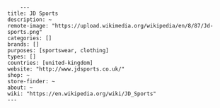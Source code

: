 	    ---
    title: JD Sports
    description: ~
    remote-image: "https://upload.wikimedia.org/wikipedia/en/8/87/Jd-sports.png"
    categories: []
    brands: []
    purposes: [sportswear, clothing]
    types: []
    countries: [united-kingdom]
    website: "http://www.jdsports.co.uk/"
    shop: ~
    store-finder: ~
    about: ~
    wiki: "https://en.wikipedia.org/wiki/JD_Sports"
    ---
